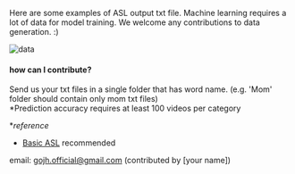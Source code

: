 Here are some examples of ASL output txt file.
Machine learning requires a lot of data for model training.  We welcome any contributions to data generation. :)


![data](https://github.com/rabBit64/Sign-language-recognition-with-RNN-and-Mediapipe/blob/master/util/data.png)

#### how can I contribute?
Send us your txt files in a single folder that has word name. (e.g. 'Mom' folder should contain only mom txt files)  
*Prediction accuracy requires at least 100 videos per category   


**reference*   
- [Basic ASL](https://www.lifeprint.com/asl101/pages-layout/concepts.htm) recommended   

email: gojh.official@gmail.com (contributed by [your name])
